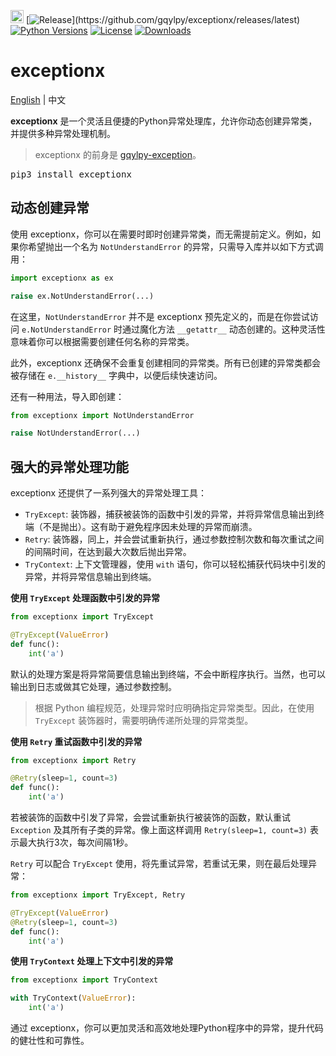 [<img alt="LOGO" src="http://gqylpy.com/static/img/favicon.ico" height="21" width="21"/>](http://www.gqylpy.com)
[![Release](https://img.shields.io/github/release/gqylpy/exceptionx.svg?style=flat-square")](https://github.com/gqylpy/exceptionx/releases/latest)
[![Python Versions](https://img.shields.io/pypi/pyversions/exceptionx)](https://pypi.org/project/exceptionx)
[![License](https://img.shields.io/pypi/l/exceptionx)](https://github.com/gqylpy/exceptionx/blob/master/LICENSE)
[![Downloads](https://static.pepy.tech/badge/exceptionx)](https://pepy.tech/project/exceptionx)

# exceptionx
[English](README.md) | 中文

__exceptionx__ 是一个灵活且便捷的Python异常处理库，允许你动态创建异常类，并提供多种异常处理机制。
> exceptionx 的前身是 [gqylpy-exception](https://github.com/gqylpy/gqylpy-exception)。

<kbd>pip3 install exceptionx</kbd>

## 动态创建异常

使用 exceptionx，你可以在需要时即时创建异常类，而无需提前定义。例如，如果你希望抛出一个名为 `NotUnderstandError` 的异常，只需导入库并以如下方式调用：
```python
import exceptionx as ex

raise ex.NotUnderstandError(...)
```

在这里，`NotUnderstandError` 并不是 exceptionx 预先定义的，而是在你尝试访问 `e.NotUnderstandError` 时通过魔化方法 `__getattr__` 动态创建的。这种灵活性意味着你可以根据需要创建任何名称的异常类。

此外，exceptionx 还确保不会重复创建相同的异常类。所有已创建的异常类都会被存储在 `e.__history__` 字典中，以便后续快速访问。

还有一种用法，导入即创建：
```python
from exceptionx import NotUnderstandError

raise NotUnderstandError(...)
```

## 强大的异常处理功能

exceptionx 还提供了一系列强大的异常处理工具：
- `TryExcept`: 装饰器，捕获被装饰的函数中引发的异常，并将异常信息输出到终端（不是抛出）。这有助于避免程序因未处理的异常而崩溃。
- `Retry`: 装饰器，同上，并会尝试重新执行，通过参数控制次数和每次重试之间的间隔时间，在达到最大次数后抛出异常。
- `TryContext`: 上下文管理器，使用 `with` 语句，你可以轻松捕获代码块中引发的异常，并将异常信息输出到终端。

**使用 `TryExcept` 处理函数中引发的异常**
```python
from exceptionx import TryExcept

@TryExcept(ValueError)
def func():
    int('a')
```
默认的处理方案是将异常简要信息输出到终端，不会中断程序执行。当然，也可以输出到日志或做其它处理，通过参数控制。

> 根据 Python 编程规范，处理异常时应明确指定异常类型。因此，在使用 `TryExcept` 装饰器时，需要明确传递所处理的异常类型。

**使用 `Retry` 重试函数中引发的异常**
```python
from exceptionx import Retry

@Retry(sleep=1, count=3)
def func():
    int('a')
```
若被装饰的函数中引发了异常，会尝试重新执行被装饰的函数，默认重试 `Exception` 及其所有子类的异常。像上面这样调用 `Retry(sleep=1, count=3)` 表示最大执行3次，每次间隔1秒。

`Retry` 可以配合 `TryExcept` 使用，将先重试异常，若重试无果，则在最后处理异常：
```python
from exceptionx import TryExcept, Retry

@TryExcept(ValueError)
@Retry(sleep=1, count=3)
def func():
    int('a')
```

**使用 `TryContext` 处理上下文中引发的异常**
```python
from exceptionx import TryContext

with TryContext(ValueError):
    int('a')
```

通过 exceptionx，你可以更加灵活和高效地处理Python程序中的异常，提升代码的健壮性和可靠性。

